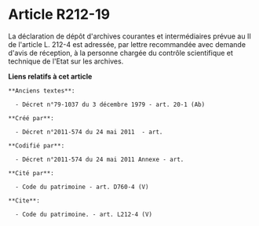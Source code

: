 # Article R212-19

La déclaration de dépôt d'archives courantes et intermédiaires prévue au II de l'article L. 212-4 est adressée, par lettre
recommandée avec demande d'avis de réception, à la personne chargée du contrôle scientifique et technique de l'Etat sur les
archives.

**Liens relatifs à cet article**

	**Anciens textes**:

	  - Décret n°79-1037 du 3 décembre 1979 - art. 20-1 (Ab)

	**Créé par**:

	  - Décret n°2011-574 du 24 mai 2011  - art.

	**Codifié par**:

	  - Décret n°2011-574 du 24 mai 2011 Annexe - art.

	**Cité par**:

	  - Code du patrimoine - art. D760-4 (V)

	**Cite**:

	  - Code du patrimoine. - art. L212-4 (V)
